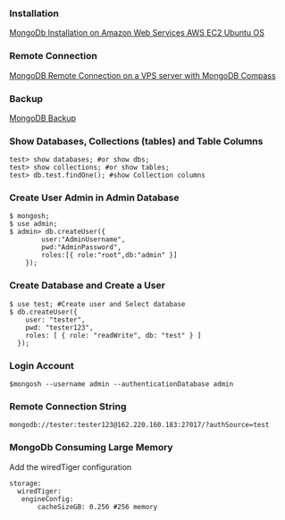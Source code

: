 ### Installation
[MongoDb Installation on Amazon Web Services AWS EC2 Ubuntu OS](https://medium.com/@johnmark_76235/mongodb-installation-on-amazon-web-services-ec2-ubuntu-os-060c8a6bf7d2)

### Remote Connection
[MongoDB Remote Connection on a VPS server with MongoDB Compass](https://medium.com/@johnmark_76235/mongodb-remote-connection-with-mongodb-compass-1af3d13a349a)

### Backup
[MongoDB Backup](https://medium.com/@johnmark_76235/mongodb-backup-70ae4961f274)

### Show Databases, Collections (tables) and Table Columns
```vim
test> show databases; #or show dbs;
test> show collections; #or show tables;
test> db.test.findOne(); #show Collection columns
```
### Create User Admin in Admin Database
```vim
$ mongosh;
$ use admin;
$ admin> db.createUser({
        user:"AdminUsername",
        pwd:"AdminPassword",
        roles:[{ role:"root",db:"admin" }]
    });
```
### Create Database and Create a User
```vim
$ use test; #Create user and Select database
$ db.createUser({
    user: "tester",
    pwd: "tester123",
    roles: [ { role: "readWrite", db: "test" } ]
  });
```
### Login Account
```vim
$mongosh --username admin --authenticationDatabase admin
```
### Remote Connection String
```vim
mongodb://tester:tester123@162.220.160.183:27017/?authSource=test
```
### MongoDb Consuming Large Memory
Add the wiredTiger configuration
```vim
storage:
  wiredTiger:
   engineConfig:
       cacheSizeGB: 0.256 #256 memory
```
